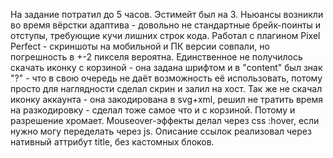 На задание потратил до 5 часов. Эстимейт был на 3. Ньюансы возникли во время вёрстки адаптива - довольно не стандартные брейк-поинты и отступы, требующие кучи лишних строк кода.
Работал с плагином Pixel Perfect - скриншоты на мобильной и ПК версии совпали, но погрешность в +-2 пикселя вероятна.
Единственное не получилось скачать иконку с корзиной - она задана шрифтом и в "content" был знак "?" - что в свою очередь не даёт возможность её использовать, потому просто для наглядности сделал скрин и залил на хост.
Так же не скачал иконку аккаунта - она закодирована в svg+xml, решил не тратить время на разкодировку - сделал тоже самое что и с корзиной. Потому и разрешение хромает.
Mouseover-эффекты делал через css :hover, если нужно могу переделать через js. Описание ссылок реализовал через нативный аттрибут title, без кастомных блоков.

